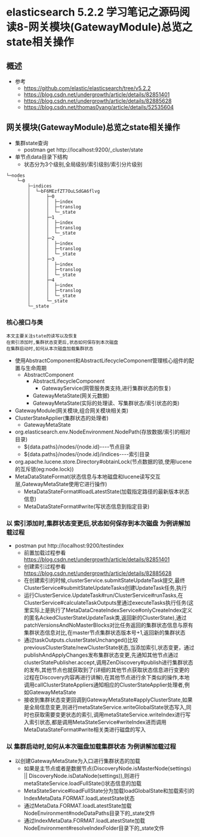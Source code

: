 # elasticsearch 5.2.2 学习笔记之源码阅读8-网关模块(GatewayModule)总览之state相关操作
## 概述
- 参考
    - https://github.com/elastic/elasticsearch/tree/v5.2.2
    - https://blog.csdn.net/undergrowth/article/details/82851401
    - https://blog.csdn.net/undergrowth/article/details/82885628
    - https://blog.csdn.net/thomas0yang/article/details/52535604
## 网关模块(GatewayModule)总览之state相关操作
- 集群state查询
    - postman get http://localhost:9200/_cluster/state
- 单节点data目录下结构
    - 状态分为3个级别,全局级别/索引级别/索引分片级别
```
└─nodes
    └─0
        ├─indices
        │  └─bF6MEzfZT7OuLSdGA6flvg
        │      ├─0
        │      │  ├─index
        │      │  ├─translog
        │      │  └─_state
        │      ├─1
        │      │  ├─index
        │      │  ├─translog
        │      │  └─_state
        │      ├─2
        │      │  ├─index
        │      │  ├─translog
        │      │  └─_state
        │      ├─3
        │      │  ├─index
        │      │  ├─translog
        │      │  └─_state
        │      ├─4
        │      │  ├─index
        │      │  ├─translog
        │      │  └─_state
        │      └─_state
        └─_state
```
### 核心接口与类
```
本文主要关注state的读写以及恢复
在索引添加时,集群状态变更后,状态如何保存到本次磁盘
在集群启动时,如何从本次磁盘加载集群状态
```
- 使用AbstractComponent和AbstractLifecycleComponent管理核心组件的配置与生命周期
    - AbstractComponent
        - AbstractLifecycleComponent
            - GatewayService(网管服务类支持,进行集群状态的恢复)
        - GatewayMetaState(网关元数据)
        - GatewayMetaState(实际的处理读、写集群状态/索引状态的类)
- GatewayModule(网关模块,组合网关模块相关类)
- ClusterStateApplier(集群状态的处理者)
    - GatewayMetaState
- org.elasticsearch.env.NodeEnvironment.NodePath(存放数据/索引的相对目录)
    - ${data.paths}/nodes/{node.id}----节点目录
    - ${data.paths}/nodes/{node.id}/indices----索引目录
- org.apache.lucene.store.Directory#obtainLock(节点数据的锁,使用lucene的互斥锁(eg:node.lock))
- MetaDataStateFormat(状态信息与本地磁盘和lucene读写交互层,GatewayMetaState使用它进行操作)
    - MetaDataStateFormat#loadLatestState(加载指定路径的最新版本状态信息)
    - MetaDataStateFormat#write(写状态信息到指定目录)
### 以 索引添加时,集群状态变更后,状态如何保存到本次磁盘 为例讲解加载过程
- postman put http://localhost:9200/testindex
    - 前置加载过程参看 https://blog.csdn.net/undergrowth/article/details/82851401
    - 创建索引过程参看 https://blog.csdn.net/undergrowth/article/details/82885628
    - 在创建索引的时候,clusterService.submitStateUpdateTask提交,最终ClusterService#submitStateUpdateTasks创建UpdateTask任务,执行
    - 运行ClusterService.UpdateTask#run/ClusterService#runTasks,在ClusterService#calculateTaskOutputs里通过executeTasks执行任务(这里实际上是执行了MetaDataCreateIndexService#onlyCreateIndex定义的匿名AckedClusterStateUpdateTask类,返回新的ClusterState),通过patchVersionsAndNoMasterBlocks对比任务返回的集群状态信息与原有集群状态信息对比,在master节点集群状态版本号+1,返回新的集群状态
    - 通过taskOutputs.clusterStateUnchanged()比较previousClusterState/newClusterState状态,当添加索引,状态变更，通过publishAndApplyChanges发布集群状态变更,先通知其他节点通过clusterStatePublisher.accept,调用ZenDiscovery#publish进行集群状态的发布,其他节点也就获取到了(详细的其他节点获取状态信息进行变更的过程在Discovery内容再进行讲解),在其他节点进行余下类似的操作,本地调用callClusterStateAppliers通知相应的ClusterStateApplier处理者,例如GatewayMetaState
    - 接收到集群状态变更回调到GatewayMetaState#applyClusterState,如果是全局信息变更,则进行metaStateService.writeGlobalState状态写入,同时也获取需要变更状态的索引,调用metaStateService.writeIndex进行写入索引状态,都是调用MetaStateService#writeIndex进而调用MetaDataStateFormat#write相关类进行磁盘的写入
### 以 集群启动时,如何从本次磁盘加载集群状态 为例讲解加载过程
- 以创建GatewayMetaState为入口进行集群状态的加载
    - 如果是主节点或者是数据节点(DiscoveryNode.isMasterNode(settings) || DiscoveryNode.isDataNode(settings)),则进行metaStateService.loadFullState()状态信息的加载
    - MetaStateService#loadFullState分为加载loadGlobalState和加载索引的IndexMetaData.FORMAT.loadLatestState状态
    - 通过MetaData.FORMAT.loadLatestState加载NodeEnvironment#nodeDataPaths目录下的_state文件
    - 通过IndexMetaData.FORMAT.loadLatestState加载NodeEnvironment#resolveIndexFolder目录下的_state文件
    


        
